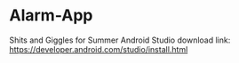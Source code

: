 # Alarm-App
Shits and Giggles for Summer
Android Studio download link: https://developer.android.com/studio/install.html
